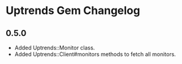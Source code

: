 # Uptrends Gem Changelog

## 0.5.0
- Added Uptrends::Monitor class.
- Added Uptrends::Client#monitors methods to fetch all monitors.


